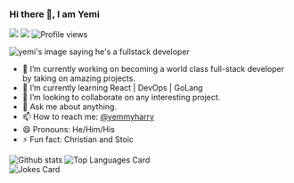 ### Hi there 👋, I am Yemi

![](https://img.shields.io/github/last-commit/yemmyharry/yemmyharry?&style=flat-square) 
![](https://img.shields.io/github/followers/yemmyharry?label=Followers&style=flat-square) 
![Profile views](https://gpvc.arturio.dev/yemmyharry) 

<img src="https://media.giphy.com/media/vhFvISxyU1lFjDCXLn/giphy.gif" alt="yemi's image saying he's a fullstack developer">


- 🔭 I’m currently working on becoming a world class full-stack developer by taking on amazing projects.
- 🌱 I’m currently learning React | DevOps | GoLang
- 👯 I’m looking to collaborate on any interesting project.
- 💬 Ask me about anything.
- 📫 How to reach me: <a href="https://twitter.com/@yemmyharry">@yemmyharry</a>
- 😄 Pronouns: He/Him/His
- ⚡ Fun fact: Christian and Stoic


![Github stats](https://github-readme-stats.vercel.app/api?username=yemmyharry&theme=highcontrast&show_icons=true&count_private=true)
![Top Languages Card](https://github-readme-stats.vercel.app/api/top-langs/?username=yemmyharry&layout=compact)
<br />
![Jokes Card](https://readme-jokes.vercel.app/api)  

